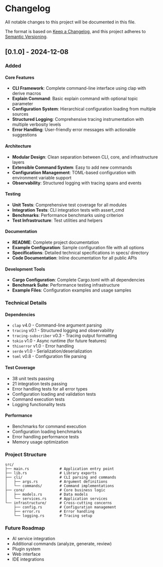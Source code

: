 # Changelog

All notable changes to this project will be documented in this file.

The format is based on [Keep a Changelog](https://keepachangelog.com/en/1.0.0/),
and this project adheres to [Semantic Versioning](https://semver.org/spec/v2.0.0.html).

## [0.1.0] - 2024-12-08

### Added

#### Core Features
- **CLI Framework**: Complete command-line interface using clap with derive macros
- **Explain Command**: Basic explain command with optional topic parameter
- **Configuration System**: Hierarchical configuration loading from multiple sources
- **Structured Logging**: Comprehensive tracing instrumentation with multiple verbosity levels
- **Error Handling**: User-friendly error messages with actionable suggestions

#### Architecture
- **Modular Design**: Clean separation between CLI, core, and infrastructure layers
- **Extensible Command System**: Easy to add new commands
- **Configuration Management**: TOML-based configuration with environment variable support
- **Observability**: Structured logging with tracing spans and events

#### Testing
- **Unit Tests**: Comprehensive test coverage for all modules
- **Integration Tests**: CLI integration tests with assert_cmd
- **Benchmarks**: Performance benchmarks using criterion
- **Test Infrastructure**: Test utilities and helpers

#### Documentation
- **README**: Complete project documentation
- **Example Configuration**: Sample configuration file with all options
- **Specifications**: Detailed technical specifications in specs/ directory
- **Code Documentation**: Inline documentation for all public APIs

#### Development Tools
- **Cargo Configuration**: Complete Cargo.toml with all dependencies
- **Benchmark Suite**: Performance testing infrastructure
- **Example Files**: Configuration examples and usage samples

### Technical Details

#### Dependencies
- `clap` v4.0 - Command-line argument parsing
- `tracing` v0.1 - Structured logging and observability
- `tracing-subscriber` v0.3 - Tracing output formatting
- `tokio` v1.0 - Async runtime (for future features)
- `thiserror` v1.0 - Error handling
- `serde` v1.0 - Serialization/deserialization
- `toml` v0.8 - Configuration file parsing

#### Test Coverage
- 38 unit tests passing
- 21 integration tests passing
- Error handling tests for all error types
- Configuration loading and validation tests
- Command execution tests
- Logging functionality tests

#### Performance
- Benchmarks for command execution
- Configuration loading benchmarks
- Error handling performance tests
- Memory usage optimization

### Project Structure
```
src/
├── main.rs              # Application entry point
├── lib.rs               # Library exports
├── cli/                 # CLI parsing and commands
│   ├── args.rs          # Argument definitions
│   └── commands/        # Command implementations
├── core/                # Core business logic
│   ├── models.rs        # Data models
│   └── services.rs      # Application services
└── infrastructure/      # Cross-cutting concerns
    ├── config.rs        # Configuration management
    ├── error.rs         # Error handling
    └── logging.rs       # Tracing setup
```

### Future Roadmap
- AI service integration
- Additional commands (analyze, generate, review)
- Plugin system
- Web interface
- IDE integrations 